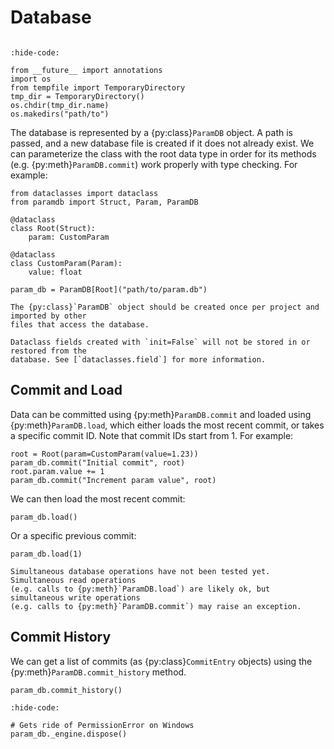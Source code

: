 # Database

```{py:currentmodule} paramdb

```

<!-- Jupyter Sphinx setup -->

```{jupyter-execute}
:hide-code:

from __future__ import annotations
import os
from tempfile import TemporaryDirectory
tmp_dir = TemporaryDirectory()
os.chdir(tmp_dir.name)
os.makedirs("path/to")
```

The database is represented by a {py:class}`ParamDB` object. A path is passed, and a new
database file is created if it does not already exist. We can parameterize the class with
the root data type in order for its methods (e.g. {py:meth}`ParamDB.commit`) work properly
with type checking. For example:

```{jupyter-execute}
from dataclasses import dataclass
from paramdb import Struct, Param, ParamDB

@dataclass
class Root(Struct):
    param: CustomParam

@dataclass
class CustomParam(Param):
    value: float

param_db = ParamDB[Root]("path/to/param.db")
```

```{important}
The {py:class}`ParamDB` object should be created once per project and imported by other
files that access the database.
```

```{note}
Dataclass fields created with `init=False` will not be stored in or restored from the
database. See [`dataclasses.field`] for more information.
```

## Commit and Load

Data can be committed using {py:meth}`ParamDB.commit` and loaded using
{py:meth}`ParamDB.load`, which either loads the most recent commit, or takes a specific
commit ID. Note that commit IDs start from 1. For example:

```{jupyter-execute}
root = Root(param=CustomParam(value=1.23))
param_db.commit("Initial commit", root)
root.param.value += 1
param_db.commit("Increment param value", root)
```

We can then load the most recent commit:

```{jupyter-execute}
param_db.load()
```

Or a specific previous commit:

```{jupyter-execute}
param_db.load(1)
```

```{warning}
Simultaneous database operations have not been tested yet. Simultaneous read operations
(e.g. calls to {py:meth}`ParamDB.load`) are likely ok, but simultaneous write operations
(e.g. calls to {py:meth}`ParamDB.commit`) may raise an exception.
```

## Commit History

We can get a list of commits (as {py:class}`CommitEntry` objects) using the
{py:meth}`ParamDB.commit_history` method.

```{jupyter-execute}
param_db.commit_history()
```

<!-- Jupyter Sphinx cleanup -->

```{jupyter-execute}
:hide-code:

# Gets ride of PermissionError on Windows
param_db._engine.dispose()
```

[`dataclasses.field`]: https://docs.python.org/3/library/dataclasses.html#dataclasses.field
